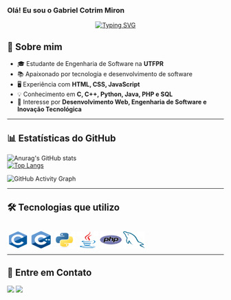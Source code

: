 ### Olá! Eu sou o Gabriel Cotrim Miron

<p align="center">
  <a href="https://github.com/GabrielCotrimMiron">
    <img src="https://readme-typing-svg.demolab.com?font=Fira+Code&weight=600&size=25&pause=1000&color=FFFFFF&center=true&vCenter=true&width=435&lines=Bem-vindo+ao+meu+GitHub!" alt="Typing SVG" />
  </a>
</p>

## 🚀 Sobre mim
- 🎓 Estudante de Engenharia de Software na **UTFPR**
- 📚 Apaixonado por tecnologia e desenvolvimento de software
- 🖥️ Experiência com **HTML, CSS, JavaScript**
- 💡 Conhecimento em **C, C++, Python, Java, PHP e SQL**
- 🚀 Interesse por **Desenvolvimento Web, Engenharia de Software e Inovação Tecnológica**

---

## 📊 Estatísticas do GitHub  

![Anurag's GitHub stats](https://github-readme-stats.vercel.app/api?username=GabrielCotrimMiron&show_icons=true&theme=radical)  
[![Top Langs](https://github-readme-stats.vercel.app/api/top-langs/?username=GabrielCotrimMiron&layout=compact&theme=radical)](https://github.com/anuraghazra/github-readme-stats)  

![GitHub Activity Graph](https://github-readme-activity-graph.vercel.app/graph?username=GabrielCotrimMiron&theme=github-light&color=blue)

---

## 🛠️ Tecnologias que utilizo  

<div style="display: inline_block"><br>
  <img align="center" alt="C" height="40" width="50" src="https://raw.githubusercontent.com/devicons/devicon/master/icons/c/c-original.svg">
  <img align="center" alt="C++" height="40" width="50" src="https://raw.githubusercontent.com/devicons/devicon/master/icons/cplusplus/cplusplus-original.svg">
  <img align="center" alt="Python" height="40" width="50" src="https://raw.githubusercontent.com/devicons/devicon/master/icons/python/python-original.svg">
  <img align="center" alt="Java" height="40" width="50" src="https://raw.githubusercontent.com/devicons/devicon/master/icons/java/java-original.svg">
  <img align="center" alt="PHP" height="40" width="50" src="https://raw.githubusercontent.com/devicons/devicon/master/icons/php/php-original.svg">
  <img align="center" alt="MySQL" height="40" width="50" src="https://raw.githubusercontent.com/devicons/devicon/master/icons/mysql/mysql-original.svg">
</div>

---

## 📩 Entre em Contato  

<div>
  <a href="mailto:gabrielcmiron@gmail.com"><img src="https://img.shields.io/badge/-Gmail-%23333?style=for-the-badge&logo=gmail&logoColor=white" target="_blank"></a>
  <a href="https://www.linkedin.com/in/gabriel-c-miron/" target="_blank"><img src="https://img.shields.io/badge/-LinkedIn-%230077B5?style=for-the-badge&logo=linkedin&logoColor=white" target="_blank"></a>
</div>
